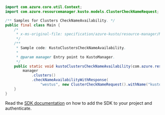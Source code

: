 ```java
import com.azure.core.util.Context;
import com.azure.resourcemanager.kusto.models.ClusterCheckNameRequest;

/** Samples for Clusters CheckNameAvailability. */
public final class Main {
    /*
     * x-ms-original-file: specification/azure-kusto/resource-manager/Microsoft.Kusto/stable/2022-02-01/examples/KustoClustersCheckNameAvailability.json
     */
    /**
     * Sample code: KustoClustersCheckNameAvailability.
     *
     * @param manager Entry point to KustoManager.
     */
    public static void kustoClustersCheckNameAvailability(com.azure.resourcemanager.kusto.KustoManager manager) {
        manager
            .clusters()
            .checkNameAvailabilityWithResponse(
                "westus", new ClusterCheckNameRequest().withName("kustoCluster"), Context.NONE);
    }
}
```

Read the [SDK documentation](https://github.com/Azure/azure-sdk-for-java/blob/azure-resourcemanager-kusto_1.0.0-beta.4/sdk/kusto/azure-resourcemanager-kusto/README.md) on how to add the SDK to your project and authenticate.
